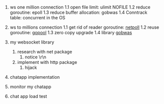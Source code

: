 1. ws one million connection
   1.1 open file limit: ulimit NOFILE
   1.2 reduce goroutine: epoll
   1.3 reduce buffer allocation: gobwas
   1.4 Conntrack table: concurrent in the OS

2. ws to millions connection
   1.1 get rid of reader goroutine: [netpoll]("github.com/mailru/easygo/netpoll")
   1.2 reuse goroutine: [gopool](https://github.com/gobwas/ws-examples/tree/master/src/gopool)
   1.3 zero copy upgrade
   1.4 library [gobwas](https://github.com/gobwas/ws)

3. my websocket library

   1. research with net package
      1. notice \r\n
   2. implement with http package
      1. hijack

4. chatapp implementation

5. monitor my chatapp

6. chat app load test
